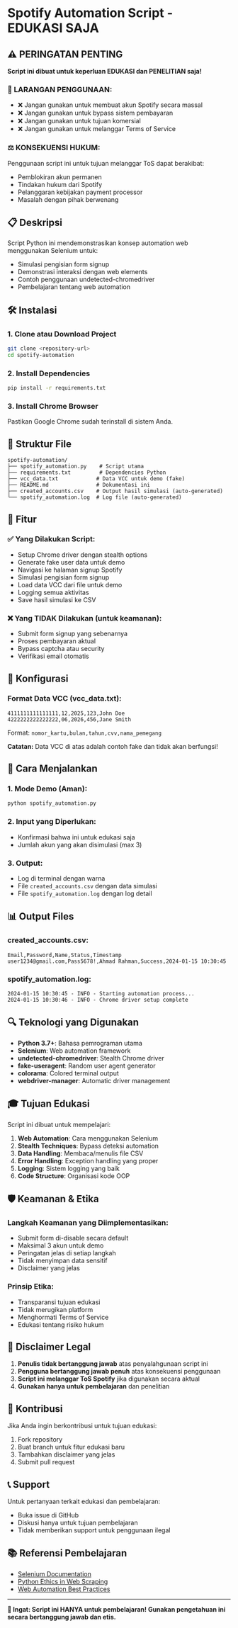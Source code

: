 # Spotify Automation Script - EDUKASI SAJA

## ⚠️ PERINGATAN PENTING

**Script ini dibuat untuk keperluan EDUKASI dan PENELITIAN saja!**

### 🚨 LARANGAN PENGGUNAAN:
- ❌ Jangan gunakan untuk membuat akun Spotify secara massal
- ❌ Jangan gunakan untuk bypass sistem pembayaran
- ❌ Jangan gunakan untuk tujuan komersial
- ❌ Jangan gunakan untuk melanggar Terms of Service

### ⚖️ KONSEKUENSI HUKUM:
Penggunaan script ini untuk tujuan melanggar ToS dapat berakibat:
- Pemblokiran akun permanen
- Tindakan hukum dari Spotify
- Pelanggaran kebijakan payment processor
- Masalah dengan pihak berwenang

## 📋 Deskripsi

Script Python ini mendemonstrasikan konsep automation web menggunakan Selenium untuk:
- Simulasi pengisian form signup
- Demonstrasi interaksi dengan web elements
- Contoh penggunaan undetected-chromedriver
- Pembelajaran tentang web automation

## 🛠️ Instalasi

### 1. Clone atau Download Project
```bash
git clone <repository-url>
cd spotify-automation
```

### 2. Install Dependencies
```bash
pip install -r requirements.txt
```

### 3. Install Chrome Browser
Pastikan Google Chrome sudah terinstall di sistem Anda.

## 📁 Struktur File

```
spotify-automation/
├── spotify_automation.py    # Script utama
├── requirements.txt         # Dependencies Python
├── vcc_data.txt            # Data VCC untuk demo (fake)
├── README.md               # Dokumentasi ini
├── created_accounts.csv    # Output hasil simulasi (auto-generated)
└── spotify_automation.log  # Log file (auto-generated)
```

## 🎯 Fitur

### ✅ Yang Dilakukan Script:
- Setup Chrome driver dengan stealth options
- Generate fake user data untuk demo
- Navigasi ke halaman signup Spotify
- Simulasi pengisian form signup
- Load data VCC dari file untuk demo
- Logging semua aktivitas
- Save hasil simulasi ke CSV

### ❌ Yang TIDAK Dilakukan (untuk keamanan):
- Submit form signup yang sebenarnya
- Proses pembayaran aktual
- Bypass captcha atau security
- Verifikasi email otomatis

## 🔧 Konfigurasi

### Format Data VCC (vcc_data.txt):
```
4111111111111111,12,2025,123,John Doe
4222222222222222,06,2026,456,Jane Smith
```

Format: `nomor_kartu,bulan,tahun,cvv,nama_pemegang`

**Catatan:** Data VCC di atas adalah contoh fake dan tidak akan berfungsi!

## 🚀 Cara Menjalankan

### 1. Mode Demo (Aman):
```bash
python spotify_automation.py
```

### 2. Input yang Diperlukan:
- Konfirmasi bahwa ini untuk edukasi saja
- Jumlah akun yang akan disimulasi (max 3)

### 3. Output:
- Log di terminal dengan warna
- File `created_accounts.csv` dengan data simulasi
- File `spotify_automation.log` dengan log detail

## 📊 Output Files

### created_accounts.csv:
```csv
Email,Password,Name,Status,Timestamp
user1234@gmail.com,Pass5678!,Ahmad Rahman,Success,2024-01-15 10:30:45
```

### spotify_automation.log:
```
2024-01-15 10:30:45 - INFO - Starting automation process...
2024-01-15 10:30:46 - INFO - Chrome driver setup complete
```

## 🔍 Teknologi yang Digunakan

- **Python 3.7+**: Bahasa pemrograman utama
- **Selenium**: Web automation framework
- **undetected-chromedriver**: Stealth Chrome driver
- **fake-useragent**: Random user agent generator
- **colorama**: Colored terminal output
- **webdriver-manager**: Automatic driver management

## 🎓 Tujuan Edukasi

Script ini dibuat untuk mempelajari:
1. **Web Automation**: Cara menggunakan Selenium
2. **Stealth Techniques**: Bypass deteksi automation
3. **Data Handling**: Membaca/menulis file CSV
4. **Error Handling**: Exception handling yang proper
5. **Logging**: Sistem logging yang baik
6. **Code Structure**: Organisasi kode OOP

## 🛡️ Keamanan & Etika

### Langkah Keamanan yang Diimplementasikan:
- Submit form di-disable secara default
- Maksimal 3 akun untuk demo
- Peringatan jelas di setiap langkah
- Tidak menyimpan data sensitif
- Disclaimer yang jelas

### Prinsip Etika:
- Transparansi tujuan edukasi
- Tidak merugikan platform
- Menghormati Terms of Service
- Edukasi tentang risiko hukum

## 🚨 Disclaimer Legal

1. **Penulis tidak bertanggung jawab** atas penyalahgunaan script ini
2. **Pengguna bertanggung jawab penuh** atas konsekuensi penggunaan
3. **Script ini melanggar ToS Spotify** jika digunakan secara aktual
4. **Gunakan hanya untuk pembelajaran** dan penelitian

## 🤝 Kontribusi

Jika Anda ingin berkontribusi untuk tujuan edukasi:
1. Fork repository
2. Buat branch untuk fitur edukasi baru
3. Tambahkan disclaimer yang jelas
4. Submit pull request

## 📞 Support

Untuk pertanyaan terkait edukasi dan pembelajaran:
- Buka issue di GitHub
- Diskusi hanya untuk tujuan pembelajaran
- Tidak memberikan support untuk penggunaan ilegal

## 📚 Referensi Pembelajaran

- [Selenium Documentation](https://selenium-python.readthedocs.io/)
- [Python Ethics in Web Scraping](https://docs.python.org/3/library/robotparser.html)
- [Web Automation Best Practices](https://selenium.dev/documentation/guidelines/)

---

**🎯 Ingat: Script ini HANYA untuk pembelajaran! Gunakan pengetahuan ini secara bertanggung jawab dan etis.** 